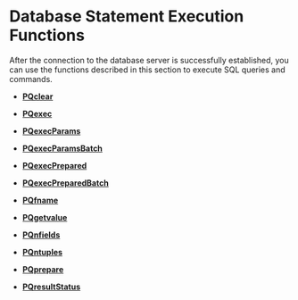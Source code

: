 # Database Statement Execution Functions<a name="EN-US_TOPIC_0289899958"></a>

After the connection to the database server is successfully established, you can use the functions described in this section to execute SQL queries and commands.

-   **[PQclear](pqclear.md)**  

-   **[PQexec](pqexec.md)**  

-   **[PQexecParams](pqexecparams.md)**  

-   **[PQexecParamsBatch](pqexecparamsbatch.md)**  

-   **[PQexecPrepared](pqexecprepared.md)**  

-   **[PQexecPreparedBatch](pqexecpreparedbatch.md)**  

-   **[PQfname](pqfname.md)**  

-   **[PQgetvalue](pqgetvalue.md)**  

-   **[PQnfields](pqnfields.md)**  

-   **[PQntuples](pqntuples.md)**  

-   **[PQprepare](pqprepare.md)**  

-   **[PQresultStatus](pqresultstatus.md)**  



